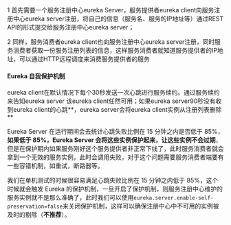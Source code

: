 1 首先需要一个服务注册中心eureka Server，服务提供者eureka client向服务注册中心eureka server注册，将自己的信息（服务名、服务的IP地址等）通过REST API的形式提交给服务注册中心eureka server；

2 同样，服务消费者eureka client也向服务注册中心eureka server注册，同时服务消费者获取一份服务注册列表的信息，这样服务消费者就知道服务提供者的IP地址，可以通过HTTP远程调度来消费服务提供者的服务







#### Eureka 自我保护机制

eureka client在默认情况下每个30秒发送一次心跳进行服务续约。通过服务续约来告知eureka server 该eureka client任然可用；如果eureka server90秒没有收到eureka client的心跳**，eureka server会将eureka client实例从注册列表删除**


Eureka Server 在运行期间会去统计心跳失败比例在 15 分钟之内是否低于 85%，**如果低于 85%，Eureka Server 会将这些实例保护起来，让这些实例不会过期**，但是在保护期内如果服务刚好这个服务提供者非正常下线了，此时服务消费者就会拿到一个无效的服务实例，此时会调用失败，对于这个问题需要服务消费者端要有一些容错机制，如重试，断路器等。

我们在单机测试的时候很容易满足心跳失败比例在 15 分钟之内低于 85%，这个时候就会触发 Eureka 的保护机制，一旦开启了保护机制，则服务注册中心维护的服务实例就不是那么准确了，此时我们可以使用`eureka.server.enable-self-preservation=false`来关闭保护机制，这样可以确保注册中心中不可用的实例被及时的剔除（**不推荐**）。